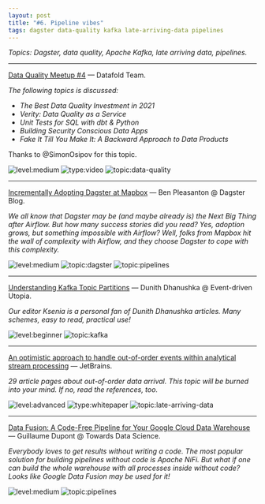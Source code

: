 ```yaml
---
layout: post
title: "#6. Pipeline vibes"
tags: dagster data-quality kafka late-arriving-data pipelines
---
```


*Topics: Dagster, data quality, Apache Kafka, late arriving data, pipelines.*

<!--cut-->

---

[Data Quality Meetup #4](https://www.datafold.com/blog/data-quality-meetup-4/) — Datafold Team.

*The following topics is discussed:*

- *The Best Data Quality Investment in 2021*
- *Verity: Data Quality as a Service*
- *Unit Tests for SQL with dbt & Python*
- *Building Security Conscious Data Apps*
- *Fake It Till You Make It: A Backward Approach to Data Products*

Thanks to @SimonOsipov for this topic.

![level:medium] ![type:video] ![topic:data-quality]

---

[Incrementally Adopting Dagster at Mapbox](https://medium.com/dagster-io/incrementally-adopting-dagster-at-mapbox-b635b1118594) — Ben Pleasanton @ Dagster Blog.

*We all know that Dagster may be (and maybe already is) the Next Big Thing after Airflow. But how many success stories did you read? Yes, adoption grows, but something impossible with Airflow? Well, folks from Mapbox hit the wall of complexity with Airflow, and they choose Dagster to cope with this complexity.*

![level:medium] ![topic:dagster] ![topic:pipelines]

---

[Understanding Kafka Topic Partitions](https://medium.com/event-driven-utopia/understanding-kafka-topic-partitions-ae40f80552e8) — Dunith Dhanushka
 @ Event-driven Utopia.

*Our editor Ksenia is a personal fan of Dunith Dhanushka articles. Many schemes, easy to read, practical use!*

![level:beginner] ![topic:kafka]

---

[An optimistic approach to handle out-of-order events within analytical stream processing](http://ceur-ws.org/Vol-2135/SEIM_2018_paper_16.pdf) — JetBrains.

*29 article pages about out-of-order data arrival. This topic will be burned into your mind. If no, read the references, too.*

![level:advanced] ![type:whitepaper] ![topic:late-arriving-data]

---

[Data Fusion: A Code-Free Pipeline for Your Google Cloud Data Warehouse](https://towardsdatascience.com/data-fusion-a-code-free-pipeline-for-your-google-cloud-data-warehouse-5b31dd4be91e) — Guillaume Dupont @ Towards Data Science.

*Everybody loves to get results without writing a code. The most popular solution for building pipelines without code is Apache NiFi. But what if one can build the whole warehouse with all processes inside without code? Looks like Google Data Fusion may be used for it!*

![level:medium] ![topic:pipelines]

<!--tags-->

[level:beginner]: https://img.shields.io/badge/level-beginner-blue
[level:medium]: https://img.shields.io/badge/level-medium-blue
[level:advanced]: https://img.shields.io/badge/level-advanced-blue

[type:video]: https://img.shields.io/badge/type-video-c21bc6
[type:whitepaper]: https://img.shields.io/badge/type-whitepaper-900f02

[topic:dagster]: https://img.shields.io/badge/topic-dagster-29197d
[topic:data-quality]: https://img.shields.io/badge/topic-data--quality-D0E708
[topic:kafka]: https://img.shields.io/badge/topic-kafka-CB9EB8
[topic:late-arriving-data]: https://img.shields.io/badge/topic-late--arriving--data-blueviolet
[topic:pipelines]: https://img.shields.io/badge/topic-pipelines-92a87f
